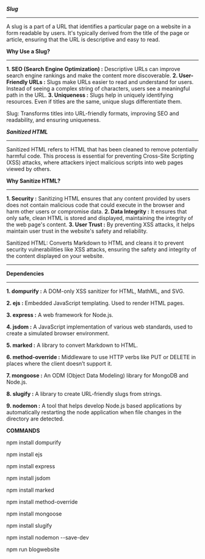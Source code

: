 _**Slug**_
___________
A slug is a part of a URL that identifies a particular page on a website in a form readable by users. It's typically derived from the title of the page or article, ensuring that the URL is descriptive and easy to read.

**Why Use a Slug?**
____________________
**1. SEO (Search Engine Optimization) :** Descriptive URLs can improve search engine rankings and make the content more discoverable.
**2. User-Friendly URLs :** Slugs make URLs easier to read and understand for users. Instead of seeing a complex string of characters, users see a meaningful path in the URL.
**3. Uniqueness :** Slugs help in uniquely identifying resources. Even if titles are the same, unique slugs differentiate them.


Slug: Transforms titles into URL-friendly formats, improving SEO and readability, and ensuring uniqueness.

_**Sanitized HTML**_
____________________
Sanitized HTML refers to HTML that has been cleaned to remove potentially harmful code. This process is essential for preventing Cross-Site Scripting (XSS) attacks, where attackers inject malicious scripts into web pages viewed by others.

**Why Sanitize HTML?**
______________________
**1. Security :** Sanitizing HTML ensures that any content provided by users does not contain malicious code that could execute in the browser and harm other users or compromise data.
**2. Data Integrity :** It ensures that only safe, clean HTML is stored and displayed, maintaining the integrity of the web page's content.
**3. User Trust :** By preventing XSS attacks, it helps maintain user trust in the website's safety and reliability.

Sanitized HTML: Converts Markdown to HTML and cleans it to prevent security vulnerabilities like XSS attacks, ensuring the safety and integrity of the content displayed on your website.
____________________________________________________________________________________________________________________________________________________________________________________________________________________________________________________________
**Dependencies**
_________________

**1. dompurify :** A DOM-only XSS sanitizer for HTML, MathML, and SVG.

**2. ejs :** Embedded JavaScript templating. Used to render HTML pages.

**3. express :** A web framework for Node.js.

**4. jsdom :** A JavaScript implementation of various web standards, used to create a simulated browser environment.

**5. marked :** A library to convert Markdown to HTML.

**6. method-override :** Middleware to use HTTP verbs like PUT or DELETE in places where the client doesn’t support it.

**7. mongoose :** An ODM (Object Data Modeling) library for MongoDB and Node.js.

**8. slugify :** A library to create URL-friendly slugs from strings.

**9. nodemon :** A tool that helps develop Node.js based applications by automatically restarting the node application when file changes in the directory are detected.


**COMMANDS**

npm install dompurify

npm install ejs

npm install express

npm install jsdom

npm install marked

npm install method-override

npm install mongoose

npm install slugify

npm install nodemon --save-dev

npm run blogwebsite
